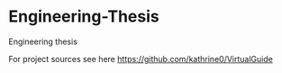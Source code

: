 # Engineering-Thesis
Engineering thesis

For project sources see here https://github.com/kathrine0/VirtualGuide
